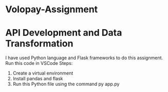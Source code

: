 # Volopay-Assignment
# API Development and Data Transformation
I have used Python language and Flask frameworks to do this assignment.
Run this code in VSCode
Steps:
1) Create a virtual environment
2) Install pandas and flask
3) Run this Python file using the command py app.py
